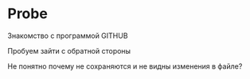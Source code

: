 # Probe
Знакомство с программой GITHUB

Пробуем зайти с обратной стороны

Не понятно почему не сохраняются и не видны изменения в файле?
